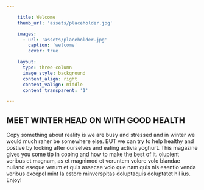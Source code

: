 ```yaml
---

    title: Welcome
    thumb_url: 'assets/placeholder.jpg'

    images:
      - url: 'assets/placeholder.jpg'
        caption: 'welcome'
        cover: true

    layout:
      type: three-column
      image_style: background
      content_align: right
      content_valign: middle
      content_transparent: '1'

---
```


<h2>MEET WINTER HEAD ON WITH GOOD HEALTH</h2>

Copy something about reality is we are busy and stressed and in winter we would much raher be somewhere else. BUT we can try to help healthy and postive by looking after ourselves and eating activia yoghurt. This magazine gives you some tip in coping and how to make the best of it. olupient veribus et magnam, as et magnimod et veruntem volore volo blandae nulland eseque verum et quis assecae volo que nam quis nis esentio venda veribus excepel mint la estore minverspitas doluptaquis doluptatet hil ius. Enjoy!
